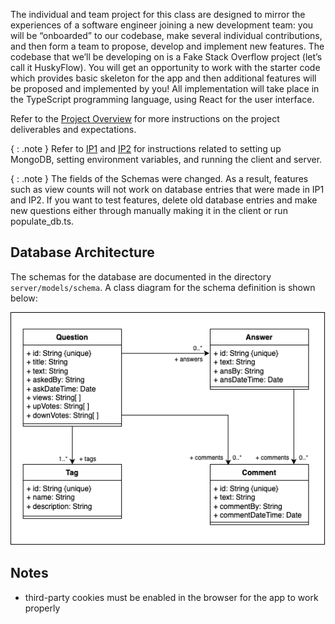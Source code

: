 The individual and team project for this class are designed to mirror the experiences of a software engineer joining a new development team: you will be “onboarded” to our codebase, make several individual contributions, and then form a team to propose, develop and implement new features. The codebase that we’ll be developing on is a Fake Stack Overflow project (let’s call it HuskyFlow). You will get an opportunity to work with the starter code which provides basic skeleton for the app and then additional features will be proposed and implemented by you! All implementation will take place in the TypeScript programming language, using React for the user interface.

Refer to the [Project Overview](https://neu-se.github.io/CS4530-Fall-2024/assignments/project-overview) for more instructions on the project deliverables and expectations.

{ : .note } Refer to [IP1](https://neu-se.github.io/CS4530-Fall-2024/assignments/ip1) and [IP2](https://neu-se.github.io/CS4530-Fall-2024/assignments/ip2) for instructions related to setting up MongoDB, setting environment variables, and running the client and server.

{ : .note } The fields of the Schemas were changed. As a result, features such as view counts will not work on database entries that were made in IP1 and IP2. If you want to test features, delete old database entries and make new questions either through manually making it in the client or run populate_db.ts.

## Database Architecture

The schemas for the database are documented in the directory `server/models/schema`.
A class diagram for the schema definition is shown below:

![Class Diagram](class-diagram.png)

## Notes
- third-party cookies must be enabled in the browser for the app to work properly
